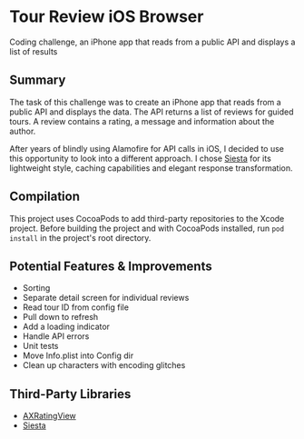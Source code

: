# Tour Review iOS Browser #
Coding challenge, an iPhone app that reads from a public API and displays a list of results

## Summary ##
The task of this challenge was to create an iPhone app that reads from a public API and displays the data. The API returns a list of reviews for guided tours. A review contains a rating, a message and information about the author.

After years of blindly using Alamofire for API calls in iOS, I decided to use this opportunity to look into a different approach. I chose <a href="https://github.com/bustoutsolutions/siesta" target="_blank">Siesta</a> for its lightweight style, caching capabilities and elegant response transformation.

## Compilation ##
This project uses CocoaPods to add third-party repositories to the Xcode project. Before building the project and with CocoaPods installed, run `pod install` in the project's root directory.

## Potential Features & Improvements ##
* Sorting
* Separate detail screen for individual reviews
* Read tour ID from config file
* Pull down to refresh
* Add a loading indicator
* Handle API errors
* Unit tests
* Move Info.plist into Config dir
* Clean up characters with encoding glitches

## Third-Party Libraries ##
* <a href="https://github.com/akiroom/AXRatingView" target="_blank">AXRatingView</a>
* <a href="https://github.com/bustoutsolutions/siesta" target="_blank">Siesta</a>
